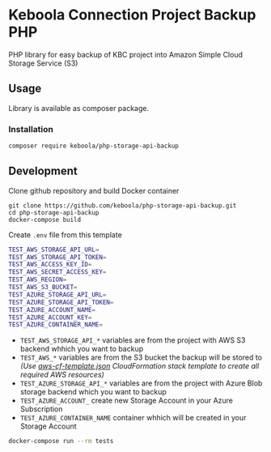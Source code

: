 # Keboola Connection Project Backup PHP

PHP library for easy backup of KBC project into Amazon Simple Cloud Storage Service‎ (S3)

## Usage

Library is available as composer package.

### Installation

```bash
composer require keboola/php-storage-api-backup
```

## Development

Clone github repository and build Docker container 

```
git clone https://github.com/keboola/php-storage-api-backup.git
cd php-storage-api-backup
docker-compose build
```

Create `.env` file from this template

```bash
TEST_AWS_STORAGE_API_URL=
TEST_AWS_STORAGE_API_TOKEN=
TEST_AWS_ACCESS_KEY_ID=
TEST_AWS_SECRET_ACCESS_KEY=
TEST_AWS_REGION=
TEST_AWS_S3_BUCKET=
TEST_AZURE_STORAGE_API_URL=
TEST_AZURE_STORAGE_API_TOKEN=
TEST_AZURE_ACCOUNT_NAME=
TEST_AZURE_ACCOUNT_KEY=
TEST_AZURE_CONTAINER_NAME=
```

- `TEST_AWS_STORAGE_API_*` variables are from the project with AWS S3 backend whhich you want to backup
- `TEST_AWS_*` variables are from the S3 bucket the backup will be stored to _(Use [aws-cf-template.json](./aws-cf-template.json) CloudFormation stack template to create all required AWS resources)_
- `TEST_AZURE_STORAGE_API_*` variables are from the project with Azure Blob storage backend which you want to backup
- `TEST_AZURE_ACCOUNT_` create new Storage Account in your Azure Subscription
- `TEST_AZURE_CONTAINER_NAME` container whhich will be created in your Storage Account

```bash
docker-compose run --rm tests
```

